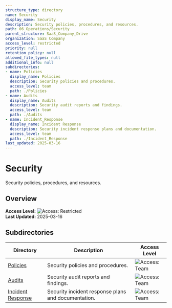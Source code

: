 ```yaml
---
structure_type: directory
name: Security
display_name: Security
description: Security policies, procedures, and resources.
path: 06_Operations/Security
parent_structure: SaaS_Company_Drive
organization: SaaS Company
access_level: restricted
priority: null
retention_policy: null
allowed_file_types: null
additional_info: null
subdirectories:
- name: Policies
  display_name: Policies
  description: Security policies and procedures.
  access_level: team
  path: ./Policies
- name: Audits
  display_name: Audits
  description: Security audit reports and findings.
  access_level: team
  path: ./Audits
- name: Incident_Response
  display_name: Incident Response
  description: Security incident response plans and documentation.
  access_level: team
  path: ./Incident_Response
last_updated: 2025-03-16
---
```


# Security

Security policies, procedures, and resources.

## Overview

**Access Level:** ![Access: Restricted](https://img.shields.io/badge/Access-Restricted-yellow)  
**Last Updated:** 2025-03-16  

## Subdirectories

| Directory | Description | Access Level |
|-----------|-------------|--------------|
| [Policies](./Policies/) | Security policies and procedures. | ![Access: Team](https://img.shields.io/badge/Access-Team-blue) |
| [Audits](./Audits/) | Security audit reports and findings. | ![Access: Team](https://img.shields.io/badge/Access-Team-blue) |
| [Incident Response](./Incident_Response/) | Security incident response plans and documentation. | ![Access: Team](https://img.shields.io/badge/Access-Team-blue) |
